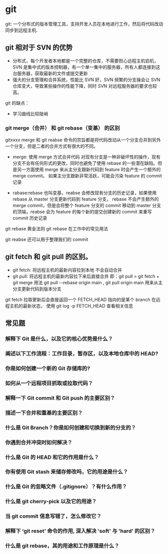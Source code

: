 # git

git: 一个分布式的版本管理工具，支持开发人员在本地进行工作，然后将代码改动同步到远程主机.

## git 相对于 SVN 的优势

- 分布式，每个开发者本地都是一个完整的仓库，不需要担心远程主机宕机， SVN 是集中式的版本控制器，有一个单一集中的服务器，所有人都连接到这台服务器，获取最新的文件或提交更新
- 强大的分支管理和合并系统，性能比 SVN 好，SVN 频繁的分支操会让 SVN 仓库变大，导致某些操作的性能下降，同时 SVN 对远程服务器的要求也较高。

git 的缺点：

- 学习曲线比较陡峭

### git merge（合并） 和 git rebase（变基） 的区别

gitxxxx merge 和 git reabse 命令的宗旨都是将代码改动从一个分支合并到另外一个分支，但是二者的合并方式有很大的不同。

- merge: 使用 merge 方式合并代码 对现有分支是一种非破坏性的操作，现有分支不会有任何形式的更改，同时也避免了使用 rebase 的一些潜在缺陷。但是另一方面使用 merge 来从主分支跟新代码到 feature 时会产生一个额外的 merge commit。 如果主分支跟新非常活跃，可能会污染 feature 的 commit 记录

- rabase:rebase 也叫变基，reabse 会修改现有分支的历史记录，如果使用 rebase 从 master 分支更新代码到 feature 分支， rebase 不会产生额外的 merge commit，但是会将整个 feature 分支的 commit 移动到 master 分支的顶端，reabse 会为 feature 的每个新的提交创建新的 commit 来重写 commit 历史记录

git rebase 黄金法则
git rebase 在工作中的常见用法

git reabse 还可以用于整理我们的 commit

## git fetch 和 git pull 的区别。

- git fetch: 将远程主机的最新内容拉到本地 不会自动合并
- git pull: 将远程主机的最新内容拉下来后直接合并 即：git pull = git fetch + git merge
  用法 git pull --rebase origin main , git pull origin main 用来从主分支更新代码到版本分支

git fetch 拉取更新后会直接返回一个 FETCH_HEAD 指向的是某个 branch 在远程主机的最新状态，
使用 git log -p FETCH_HEAD 查看相关信息

## 常见题

### 解释下 Git 是什么，以及它的核心优势是什么？

### 阐述以下工作流程：工作目录，暂存区，以及本地仓库中的 HEAD?

### 你是如何创建一个新的 Git 存储库的?

### 如何从一个远程项目抓取或拉取代码？

### 解释一下 Git commit 和 Git push 的主要区别？

### 描述一下合并和重基的主要区别？

### 什么是 Git Branch？你是如何创建和切换到新的分支的？

### 你遇到合并冲突时如何解决？

### 什么是 Git 的 HEAD 和它的作用是什么？

### 你有使用 Git stash 来储存修改吗，它的用途是什么？

### 什么是 Git 的忽略文件（.gitignore）？有什么作用？

### 什么是 git cherry-pick 以及它的用途？

### 当 git commit 信息写错了，怎么修改它？

### 解释下 ‘git reset’ 命令的作用, 深入解决 'soft' 与 'hard' 的区别？

### 什么是 git rebase，其的用途和工作原理是什么？
